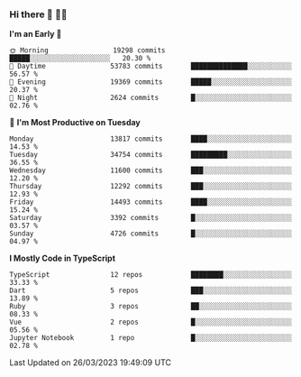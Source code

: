 ### Hi there 👋 🧑‍💻



<!--START_SECTION:waka-->
**I'm an Early 🐤** 

```text
🌞 Morning                19298 commits       █████░░░░░░░░░░░░░░░░░░░░   20.30 % 
🌆 Daytime                53783 commits       ██████████████░░░░░░░░░░░   56.57 % 
🌃 Evening                19369 commits       █████░░░░░░░░░░░░░░░░░░░░   20.37 % 
🌙 Night                  2624 commits        █░░░░░░░░░░░░░░░░░░░░░░░░   02.76 % 
```
📅 **I'm Most Productive on Tuesday** 

```text
Monday                   13817 commits       ████░░░░░░░░░░░░░░░░░░░░░   14.53 % 
Tuesday                  34754 commits       █████████░░░░░░░░░░░░░░░░   36.55 % 
Wednesday                11600 commits       ███░░░░░░░░░░░░░░░░░░░░░░   12.20 % 
Thursday                 12292 commits       ███░░░░░░░░░░░░░░░░░░░░░░   12.93 % 
Friday                   14493 commits       ████░░░░░░░░░░░░░░░░░░░░░   15.24 % 
Saturday                 3392 commits        █░░░░░░░░░░░░░░░░░░░░░░░░   03.57 % 
Sunday                   4726 commits        █░░░░░░░░░░░░░░░░░░░░░░░░   04.97 % 
```


**I Mostly Code in TypeScript** 

```text
TypeScript               12 repos            ████████░░░░░░░░░░░░░░░░░   33.33 % 
Dart                     5 repos             ███░░░░░░░░░░░░░░░░░░░░░░   13.89 % 
Ruby                     3 repos             ██░░░░░░░░░░░░░░░░░░░░░░░   08.33 % 
Vue                      2 repos             █░░░░░░░░░░░░░░░░░░░░░░░░   05.56 % 
Jupyter Notebook         1 repo              █░░░░░░░░░░░░░░░░░░░░░░░░   02.78 % 
```




 Last Updated on 26/03/2023 19:49:09 UTC
<!--END_SECTION:waka-->


